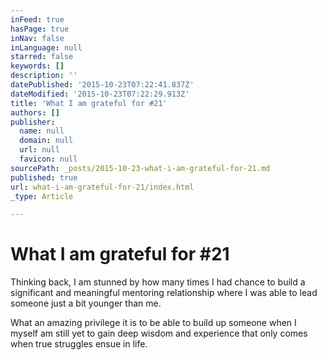 ```yaml
---
inFeed: true
hasPage: true
inNav: false
inLanguage: null
starred: false
keywords: []
description: ''
datePublished: '2015-10-23T07:22:41.837Z'
dateModified: '2015-10-23T07:22:29.913Z'
title: 'What I am grateful for #21'
authors: []
publisher:
  name: null
  domain: null
  url: null
  favicon: null
sourcePath: _posts/2015-10-23-what-i-am-grateful-for-21.md
published: true
url: what-i-am-grateful-for-21/index.html
_type: Article

---
```

# What I am grateful for \#21

Thinking back, I am stunned by how many times  I had chance to build a significant and meaningful mentoring relationship where I was able to lead someone just a bit younger than me.

What an amazing privilege it is to be able to build up someone when I myself am still yet to gain deep wisdom and experience that only comes when true struggles ensue in life.